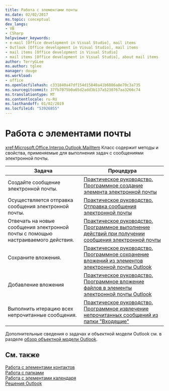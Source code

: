 ```yaml
---
title: Работа с элементами почты
ms.date: 02/02/2017
ms.topic: conceptual
dev_langs:
- VB
- CSharp
helpviewer_keywords:
- e-mail [Office development in Visual Studio], mail items
- Outlook [Office development in Visual Studio], mail items
- mail items [Office development in Visual Studio]
- mail items [Office development in Visual Studio], about mail items
author: TerryGLee
ms.author: tglee
manager: douge
ms.workload:
- office
ms.openlocfilehash: c331840a47df154d15840a41b6086a8e70c3a735
ms.sourcegitcommit: 37fb7075b0a65d2add3b137a5230767aa3266c74
ms.translationtype: MT
ms.contentlocale: ru-RU
ms.lasthandoff: 01/02/2019
ms.locfileid: "53926855"
---
```

# <a name="work-with-mail-items"></a>Работа с элементами почты
  <xref:Microsoft.Office.Interop.Outlook.MailItem> Класс содержит методы и свойства, применяемые для выполнения задач с сообщениями электронной почты.  
  
|Задача|Процедура|  
|----------|---------------|  
|Создайте сообщение электронной почты.|[Практическое руководство. Программное создание элемента электронной почты](../vsto/how-to-programmatically-create-an-e-mail-item.md)|  
|Осуществляется отправка сообщения электронной почты.|[Практическое руководство. Отправка сообщения электронной почты](../vsto/how-to-programmatically-send-e-mail-programmatically.md)|  
|Отвечать на новые сообщения электронной почты с помощью настраиваемого действия.|[Практическое руководство. Программное выполнение действий при получении сообщения электронной почты](../vsto/how-to-programmatically-perform-actions-when-an-e-mail-message-is-received.md)|  
|Сохраните вложения.|[Практическое руководство. Программное сохранение вложений из элементов электронной почты Outlook](../vsto/how-to-programmatically-save-attachments-from-outlook-e-mail-items.md)|  
|Добавление вложения|[Практическое руководство. Программное вложение файлов в элементы электронной почты Outlook](../vsto/how-to-programmatically-attach-files-to-outlook-e-mail-items.md)|  
|Выполнить итерацию всех непрочитанные сообщения.|[Практическое руководство. Программное извлечение непрочитанных сообщений из папки "Входящие"](../vsto/how-to-programmatically-retrieve-unread-messages-from-the-inbox.md)|  
  
 Дополнительные сведения о задачах и объектной модели Outlook см. в разделе [обзор объектной модели Outlook](../vsto/outlook-object-model-overview.md).  
  
## <a name="see-also"></a>См. также  
 [Работа с элементами контактов](../vsto/working-with-contact-items.md)   
 [Работа с папками](../vsto/working-with-folders.md)   
 [Работа с элементами календаря](../vsto/working-with-calendar-items.md)   
 [Решения Outlook](../vsto/outlook-solutions.md)  
